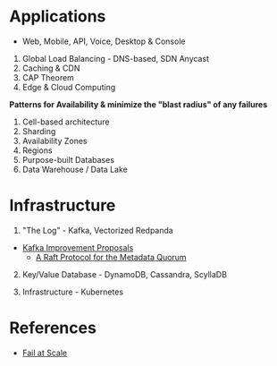 # Applications

* Web, Mobile, API, Voice, Desktop & Console 

1. Global Load Balancing - DNS-based, SDN Anycast
2. Caching & CDN
3. CAP Theorem
4. Edge & Cloud Computing

**Patterns for Availability & minimize the **"blast radius"** of any failures**
1. Cell-based architecture
2. Sharding
3. Availability Zones
4. Regions
5. Purpose-built Databases
6. Data Warehouse / Data Lake

# Infrastructure

1. "The Log" - Kafka, Vectorized Redpanda
* [Kafka Improvement Proposals](https://cwiki.apache.org/confluence/display/KAFKA/Kafka+Improvement+Proposals)
  * [A Raft Protocol for the Metadata Quorum](https://cwiki.apache.org/confluence/display/KAFKA/KIP-595%3A+A+Raft+Protocol+for+the+Metadata+Quorum)

2. Key/Value Database - DynamoDB, Cassandra, ScyllaDB

3. Infrastructure - Kubernetes

# References

* [Fail at Scale](https://queue.acm.org/detail.cfm?id=2839461)
